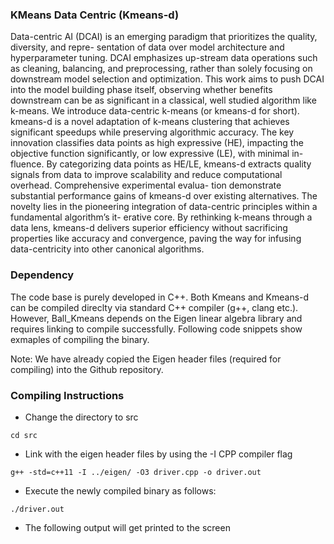### KMeans Data Centric (Kmeans-d)

Data-centric AI (DCAI) is an emerging paradigm that prioritizes the quality, diversity, and repre-
sentation of data over model architecture and hyperparameter tuning. DCAI emphasizes up-stream data operations such as cleaning, balancing, and preprocessing, rather than solely focusing
on downstream model selection and optimization. This work aims to push DCAI into the model building phase itself, observing whether benefits downstream can be as significant in a classical, well studied algorithm like k-means. We introduce data-centric k-means (or kmeans-d for
short). kmeans-d is a novel adaptation of k-means clustering that achieves significant speedups while preserving algorithmic accuracy. The key innovation classifies data points as high expressive
(HE), impacting the objective function significantly, or low expressive (LE), with minimal in-
fluence. By categorizing data points as HE/LE, kmeans-d extracts quality signals from data to
improve scalability and reduce computational overhead. Comprehensive experimental evalua-
tion demonstrate substantial performance gains of kmeans-d over existing alternatives. The novelty
lies in the pioneering integration of data-centric principles within a fundamental algorithm’s it-
erative core. By rethinking k-means through a data lens, kmeans-d delivers superior efficiency
without sacrificing properties like accuracy and convergence, paving the way for infusing data-centricity into other canonical algorithms.


### Dependency

The code base is purely developed in C++. Both Kmeans and Kmeans-d can be compiled direclty via standard C++ compiler (g++, clang etc.). However, Ball_Kmeans depends on the Eigen linear algebra library and requires linking to compile successfully. Following code snippets show exmaples of compiling the binary.

Note: We have already copied the Eigen header files (required for compiling) into the Github repository.

### Compiling Instructions

- Change the directory to src

```
cd src
```

-  Link with the eigen header files by using the -I CPP compiler flag

```
g++ -std=c++11 -I ../eigen/ -O3 driver.cpp -o driver.out 
```

- Execute the newly compiled binary as follows:

```
./driver.out
```

- The following output will get printed to the screen

```

```






